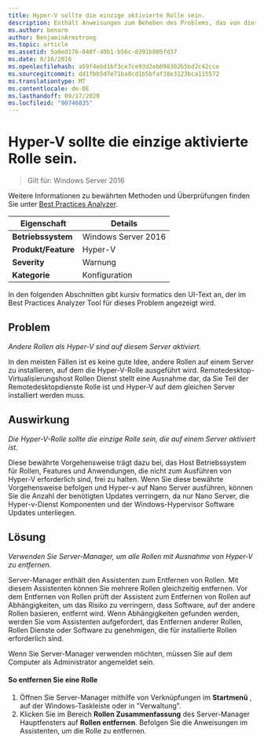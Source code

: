 ```yaml
---
title: Hyper-V sollte die einzige aktivierte Rolle sein.
description: Enthält Anweisungen zum Beheben des Problems, das von dieser Best Practices Analyzer Regel gemeldet wird.
ms.author: benarm
author: BenjaminArmstrong
ms.topic: article
ms.assetid: 5a0ed176-048f-40b1-b56c-8391b805fd37
ms.date: 8/16/2016
ms.openlocfilehash: a59f4ebd1bf3ce7ce93d2eb098302b5bd2c42cce
ms.sourcegitcommit: dd1fbb5d7e71ba8cd1b5bfaf38e3123bca115572
ms.translationtype: MT
ms.contentlocale: de-DE
ms.lasthandoff: 09/17/2020
ms.locfileid: "90746835"
---
```

# <a name="hyper-v-should-be-the-only-enabled-role"></a>Hyper-V sollte die einzige aktivierte Rolle sein.

>Gilt für: Windows Server 2016

Weitere Informationen zu bewährten Methoden und Überprüfungen finden Sie unter [Best Practices Analyzer](https://go.microsoft.com/fwlink/?LinkId=122786).

|Eigenschaft|Details|
|-|-|
|**Betriebssystem**|Windows Server 2016|
|**Produkt/Feature**|Hyper-V|
|**Severity**|Warnung|
|**Kategorie**|Konfiguration|

In den folgenden Abschnitten gibt kursiv formatics den UI-Text an, der im Best Practices Analyzer Tool für dieses Problem angezeigt wird.

## <a name="issue"></a>Problem

*Andere Rollen als Hyper-V sind auf diesem Server aktiviert.*

In den meisten Fällen ist es keine gute Idee, andere Rollen auf einem Server zu installieren, auf dem die Hyper-V-Rolle ausgeführt wird. Remotedesktop-Virtualisierungshost Rollen Dienst stellt eine Ausnahme dar, da Sie Teil der Remotedesktopdienste Rolle ist und Hyper-V auf dem gleichen Server installiert werden muss.

## <a name="impact"></a>Auswirkung

*Die Hyper-V-Rolle sollte die einzige Rolle sein, die auf einem Server aktiviert ist.*

Diese bewährte Vorgehensweise trägt dazu bei, das Host Betriebssystem für Rollen, Features und Anwendungen, die nicht zum Ausführen von Hyper-V erforderlich sind, frei zu halten. Wenn Sie diese bewährte Vorgehensweise befolgen und Hyper-v auf Nano Server ausführen, können Sie die Anzahl der benötigten Updates verringern, da nur Nano Server, die Hyper-v-Dienst Komponenten und der Windows-Hypervisor Software Updates unterliegen.

## <a name="resolution"></a>Lösung

*Verwenden Sie Server-Manager, um alle Rollen mit Ausnahme von Hyper-V zu entfernen.*

Server-Manager enthält den Assistenten zum Entfernen von Rollen. Mit diesem Assistenten können Sie mehrere Rollen gleichzeitig entfernen. Vor dem Entfernen von Rollen prüft der Assistent zum Entfernen von Rollen auf Abhängigkeiten, um das Risiko zu verringern, dass Software, auf der andere Rollen basieren, entfernt wird. Wenn Abhängigkeiten gefunden werden, werden Sie vom Assistenten aufgefordert, das Entfernen anderer Rollen, Rollen Dienste oder Software zu genehmigen, die für installierte Rollen erforderlich sind.

Wenn Sie Server-Manager verwenden möchten, müssen Sie auf dem Computer als Administrator angemeldet sein.

#### <a name="to-remove-a-role"></a>So entfernen Sie eine Rolle

1.  Öffnen Sie Server-Manager mithilfe von Verknüpfungen im **Startmenü** , auf der Windows-Taskleiste oder in "Verwaltung".
2.   Klicken Sie im Bereich **Rollen Zusammenfassung** des Server-Manager Hauptfensters auf **Rollen entfernen**. Befolgen Sie die Anweisungen im Assistenten, um die Rolle zu entfernen.






